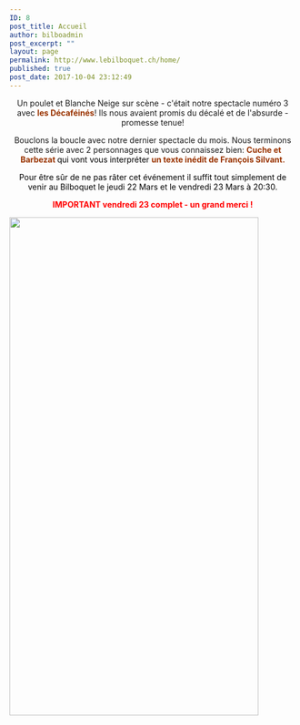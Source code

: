```yaml
---
ID: 8
post_title: Accueil
author: bilboadmin
post_excerpt: ""
layout: page
permalink: http://www.lebilboquet.ch/home/
published: true
post_date: 2017-10-04 23:12:49
---
```

<p style="text-align: center;">Un poulet et Blanche Neige sur scène - c'était notre spectacle numéro 3 avec <span style="color: #993300;"><strong>les Décaféinés</strong></span>! Ils nous avaient promis du décalé et de l'absurde - promesse tenue!<strong>
</strong></p>
<p style="text-align: center;">Bouclons la boucle avec notre dernier spectacle du mois. Nous terminons cette série avec 2 personnages que vous connaissez bien: <span style="color: #993300;"><strong>Cuche et Barbezat </strong><span style="color: #000000;">qui vont vous interpréter <span style="color: #993300;"><strong>un texte inédit de François Silvant.</strong> </span></span></span></p>
<p style="text-align: center;"><span style="color: #000000;">Pour être sûr de ne pas râter cet événement il suffit tout simplement de venir au Bilboquet le jeudi 22 Mars et le vendredi 23 Mars à 20:30.</span></p>
<p style="text-align: center;"><span style="color: #ff0000;"><strong>IMPORTANT</strong><strong> vendredi 23 complet - un grand merci !</strong> </span></p>
<img class="aligncenter wp-image-63 size-full" src="http://www.lebilboquet.ch/wp-content/uploads/2017/06/12.Cuche-et-Barbezat.jpg" alt="" width="438" height="875" />

&nbsp;